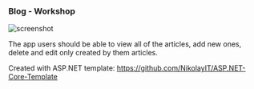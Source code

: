 ### Blog - Workshop

![screenshot](screenshot.png)

The app users should be able to view all of the articles, add new ones, delete and edit only created by them articles.

Created with ASP.NET template: https://github.com/NikolayIT/ASP.NET-Core-Template